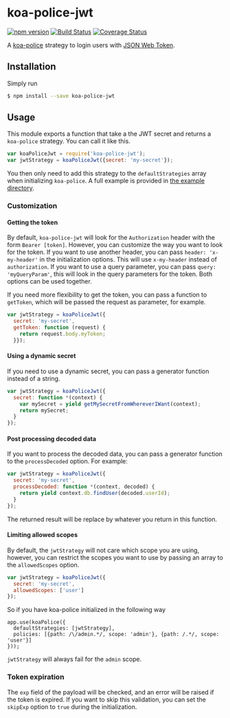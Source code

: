 # koa-police-jwt

[![npm version](https://badge.fury.io/js/koa-police-jwt.svg?time=20150608163600)](http://badge.fury.io/js/koa-police-jwt)
[![Build Status](https://travis-ci.org/tuvistavie/koa-police-jwt.svg)](https://travis-ci.org/tuvistavie/koa-police-jwt) [![Coverage Status](https://coveralls.io/repos/tuvistavie/koa-police-jwt/badge.svg?time=20150608163600)](https://coveralls.io/r/tuvistavie/koa-police-jwt)

A [koa-police](https://github.com/tuvistavie/koa-police) strategy to login users with [JSON Web Token](http://jwt.io/).

## Installation

Simply run

```sh
$ npm install --save koa-police-jwt
```

## Usage

This module exports a function that take a the JWT secret and returns a `koa-police` strategy.
You can call it like this.

```javascript
var koaPoliceJwt = require('koa-police-jwt');
var jwtStrategy = koaPoliceJwt({secret: 'my-secret'});
```

You then only need to add this strategy to the `defaultStrategies` array when
initializing `koa-police`.
A full example is provided in [the example directory](./example).

### Customization

#### Getting the token

By default, `koa-police-jwt` will look for the `Authorization` header with the form `Bearer [token]`. However, you can customize the way you want to look
for the token.
If you want to use another header, you can pass `header: 'x-my-header'` in the
initialization options. This will use `x-my-header` instead of `authorization`.
If you want to use a query parameter, you can pass `query: 'myQueryParam'`, this will look in the query parameters for the token.
Both options can be used together.

If you need more flexibility to get the token, you can pass a function to `getToken`, which will be passed the request as parameter, for example.

```javascript
var jwtStrategy = koaPoliceJwt({
  secret: 'my-secret',
  getToken: function (request) {
    return request.body.myToken;
  }});
```

#### Using a dynamic secret

If you need to use a dynamic secret, you can pass a generator function  instead of a string.

```javascript
var jwtStrategy = koaPoliceJwt({
  secret: function *(context) {
    var mySecret = yield getMySecretFromWhereverIWant(context);
    return mySecret;
  }
});
```

#### Post processing decoded data

If you want to process the decoded data, you can pass a generator function to the `processDecoded` option. For example:

```javascript
var jwtStrategy = koaPoliceJwt({
  secret: 'my-secret',
  processDecoded: function *(context, decoded) {
    return yield context.db.findUser(decoded.userId);
  }
});
```

The returned result will be replace by whatever you return in this function.

#### Limiting allowed scopes

By default, the `jwtStrategy` will not care which scope you are using,
however, you can restrict the scopes you want to use by passing an array to the `allowedScopes` option.

```javascript
var jwtStrategy = koaPoliceJwt({
  secret: 'my-secret',
  allowedScopes: ['user']
});
```

So if you have koa-police initialized in the following way

```
app.use(koaPolice({
  defaultStrategies: [jwtStrategy],
  policies: [{path: /\/admin.*/, scope: 'admin'}, {path: /.*/, scope: 'user'}]
}));
```

`jwtStrategy` will always fail for the `admin` scope.

### Token expiration

The `exp` field of the payload will be checked, and an error will
be raised if the token is expired.
If you want to skip this validation, you can set the `skipExp` option
to `true` during the initialization.
